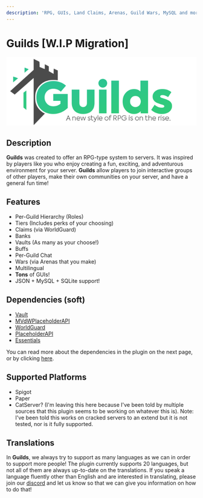 ```yaml
---
description: 'RPG, GUIs, Land Claims, Arenas, Guild Wars, MySQL and more!'
---
```


# Guilds \[W.I.P Migration\]

![](../../.gitbook/assets/assets_-ljvb1samgd8bcef8vll_-ljvj_mqe-jg2tyif8gr_-ljvjczthyzhl1ezc3td_logo.png)

## Description

**Guilds** was created to offer an RPG-type system to servers. It was inspired by players like you who enjoy creating a fun, exciting, and adventurous environment for your server. **Guilds** allow players to join interactive groups of other players, make their own communities on your server, and have a general fun time!

## **Features**

* Per-Guild Hierarchy \(Roles\)
* Tiers \(Includes perks of your choosing\)
* Claims \(via WorldGuard\)
* Banks
* Vaults \(As many as your choose!\)
* Buffs
* Per-Guild Chat
* Wars \(via Arenas that you make\)
* Multilingual
* **Tons** of GUIs!
* JSON + MySQL + SQLite support!

## Dependencies **\(soft\)**

* [Vault](https://www.spigotmc.org/resources/34315/)
* [MVdWPlaceholderAPI](https://www.spigotmc.org/resources/11182/)
* [WorldGuard](https://dev.bukkit.org/projects/worldguard)
* [PlaceholderAPI](https://placeholderapi.com)
* [Essentials](https://www.spigotmc.org/resources/9089/)

You can read more about the dependencies in the plugin on the next page, or by clicking [here](../../clips-plugins/deluxemenus/options-and-configurations/requirements.md).

## Supported Platforms

* Spigot
* Paper
* CatServer? \(I'm leaving this here because I've been told by multiple sources that this plugin seems to be working on whatever this is\).  Note: I've been told this works on cracked servers to an extend but it is not tested, nor is it fully supported.

## Translations

In **Guilds**, we always try to support as many languages as we can in order to support more people! The plugin currently supports 20 languages, but not all of them are always up-to-date on the translations. If you speak a language fluently other than English and are interested in translating, please join our [discord](https://helpch.at/discord) and let us know so that we can give you information on how to do that!



